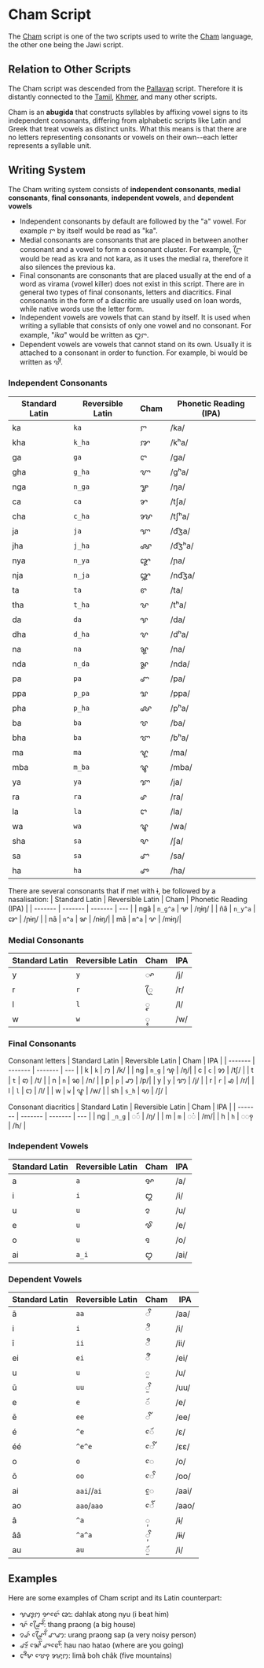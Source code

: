 

# Cham Script

The [Cham](https://en.wikipedia.org/wiki/Cham_script) script is one of the two scripts used to write the [Cham](https://en.wikipedia.org/wiki/Cham_language) language, the other one being the Jawi script.


## Relation to Other Scripts

The Cham script was descended from the [Pallavan](https://en.wikipedia.org/wiki/Pallava_script) script. Therefore it is distantly connected to the [Tamil](https://en.wikipedia.org/wiki/Tamil_script), [Khmer](https://en.wikipedia.org/wiki/Khmer_script), and many other scripts.

Cham is an **abugida** that constructs syllables by affixing vowel signs to its independent consonants, differing from alphabetic scripts like Latin and Greek that treat vowels as distinct units. What this means is that there are no letters representing consonants or vowels on their own--each letter represents a syllable unit. 


## Writing System
The Cham writing system consists of **independent consonants**, **medial consonants**, **final consonants**, **independent vowels**, and **dependent vowels**

* Independent consonants by default are followed by the "a" vowel. For example ꨆ  by itself would be read as "ka".
* Medial consonants are consonants that are placed in between another consonant and a vowel to form a consonant cluster. For example, ꨆꨴ would be read as kra and not kara, as it uses the medial ra, therefore it also silences the previous ka.
* Final consonants are consonants that are placed usually at the end of a word as virama (vowel killer) does not exist in this script. There are in general two types of final consonants, letters and diacritics. Final consonants in the form of a diacritic are usually used on loan words, while native words use the letter form.
* Independent vowels are vowels that can stand by itself. It is used when writing a syllable that consists of only one vowel and no consonant. For example, "*ika*" would be written as ꨁꨆ.
* Dependent vowels are vowels that cannot stand on its own. Usually it is attached to a consonant in order to function. For example, bi would be written as ꨝꨪ.

### Independent Consonants

| Standard Latin | Reversible Latin    | Cham | Phonetic Reading (IPA) |
| ------- | ------- | ------- | --- |
| ka  | `ka` |   ꨆ      | /ka/ |
| kha  | `k_ha`      | ꨇ      | /kʰa/ |
| ga  | `ga`      | ꨈ      | /ga/ |
| gha  | `g_ha`      | ꨉ      | /gʰa/ |
| nga | `n_ga`     | ꨋ      | /ŋa/|
| ca | `ca`      | ꨌ      | /tʃa/|
| cha | `c_ha`      | ꨍ      | /tʃʰa/|
| ja  | `ja`      | ꨎ      | /d͡ʒa/ |
| jha  | `j_ha`      | ꨏ      | /d͡ʒʰa/ |
| nya  | `n_ya`      | ꨑ      | /ɲa/ |
| nja  | `n_ja`      | ꨒ      | /nd͡ʒa/ |
| ta  | `ta`      | ꨓ      | /ta/ |
| tha  | `t_ha`      | ꨔ      | /tʰa/ |
| da  | `da`      | ꨕ      | /da/ |
| dha  | `d_ha`      | ꨖ      | /dʰa/ |
| na | `na`      | ꨘ      | /na/|
| nda  | `n_da`      | ꨙ      | /nda/ |
| pa | `pa`      | ꨚ      | /pa/|
| ppa | `p_pa`      | ꨛ      | /ppa/|
| pha | `p_ha`      | ꨜ      | /pʰa/|
| ba | `ba`      | ꨝ      | /ba/|
| bha | `ba`      | ꨞ      | /bʰa/|
| ma | `ma`      | ꨠ      | /ma/|
| mba | `m_ba`      | ꨡ      | /mba/|
| ya | `ya`      | ꨢ      | /ja/|
| ra | `ra`      | ꨣ      | /ra/|
| la | `la`      | ꨤ      | /la/|
| wa | `wa`      | ꨥ      | /wa/|
| sha | `sa`      | ꨦ      | /ʃa/|
| sa | `sa`      | ꨧ      | /sa/|
| ha | `ha`      | ꨨ      | /ha/|

There are several consonants that if met with ɨ, be followed by a nasalisation:
| Standard Latin | Reversible Latin    | Cham | Phonetic Reading (IPA) |
| ------- | ------- | ------- | --- |
| ngâ  | `n_g^a` |   ꨊ      | /ŋɨŋ/ |
| ñâ  | `n_y^a`      | ꨐ      | /ɲɨŋ/ |
| nâ | `n^a`     | ꨗ      | /nɨŋ/|
| mâ | `m^a`      | ꨟ      | /mɨŋ/|

### Medial Consonants

| Standard Latin | Reversible Latin | Cham | IPA |
| ------- | ------- | ------- | --- |
| y       | `y`       | ◌ꨳ      | /j/ |
| r       | `r`      | ◌ꨴ      | /r/|
| l        | `l`       | ◌ꨵ      | /l/ |
| w        | `w`       | ◌ꨶ      | /w/ |

### Final Consonants
 Consonant letters
| Standard Latin | Reversible Latin | Cham | IPA |
| ------- | ------- | ------- | --- |
| k       | `k`       | ꩀ      | /k/ |
| ng       | `n_g`      | ꩂ      | /ŋ/|
| c        | `c`       | ꩄ      | /tʃ/ |
| t        | `t`       | ꩅ      | /t/ |
| n       | `n`       | ꩆ      | /n/ |
| p       | `p`      | ꩇ      | /p/|
| y       | `y`       | ꩈ      | /j/ |
| r       | `r`      | ꩉ      | /r/|
| l        | `l`       | ꩊ      | /l/ |
| w        | `w`       | ꨥ      | /w/ |
| sh       | `s_h`       | ꩋ      | /ʃ/ |

Consonant diacritics
| Standard Latin | Reversible Latin | Cham | IPA |
| ------- | ------- | ------- | --- |
| ng       | `_n_g`       | ◌ꩃ      | /ŋ/ |
| m       | `m`      | ◌ꩌ      | /m/|
| h        | `h`       | ◌ꩍ      | /h/ |

### Independent Vowels

| Standard Latin | Reversible Latin | Cham | IPA |
| ------- | ------- | ------- | --- |
| a       | `a`       | ꨀ      | /a/ |
| i       | `i`      | ꨁ      | /i/|
| u        | `u`       | ꨂ      | /u/ |
| e        | `u`       | ꨃ      | /e/ |
| o        | `u`       | ꨅ      | /o/ |
| ai        | `a_i`       | ꨄ      | /ai/ |

### Dependent Vowels

| Standard Latin | Reversible Latin | Cham | IPA  |
| ------- | ------- | ------- | ---- |
| ā      | `aa`      |◌ꨩ      | /aa/ |
| i      | `i`       | ◌ꨪ       | /i/  |
| ī      | `ii`      |◌ꨫ      | /ii/ |
| ei      | `ei`      |◌ꨬ      | /ei/ |
| u      | `u`       | ◌ꨭ       | /u/  |
| ū      | `uu`       | ◌ꨭꨩ       | /uu/  |
| e      | `e`      |◌ꨮ      | /e/ |
| ē      | `ee`       | ◌ꨮꨩ       | /ee/  |
| é      | `^e`      |ꨯꨮ      | /ɛ/ |
| éé      | `^e^e`       | ꨯꨮꨩ       | /ɛɛ/  |
| o      | `o`      |ꨯ      | /o/ |
| ō      | `oo`       | ꨯꨩ       | /oo/  |
| ai      | `aai`//`ai`      |ꨰ      | /aai/ |
| ao      | `aao`/`aao`       | ꨯꨱ       | /aao/  |
| â      | `^a`      |◌ꨲ      | /ɨ/ |
| ââ      | `^a^a`       | ◌ꨲꨩ       | /ɨɨ/  |
| au      | `au`      |◌ꨮꨭ      | /i/ |


## Examples

Here are some examples of Cham script and its Latin counterpart:

* ꨕꨨꨵꩀ ꨀꨓꨯꩃ ꨐꨭ: dahlak atong nyu (i beat him)
* ꨔꩃ ꨚꨴꨯꨱꩃ: thang praong (a big house)
* ꨂꨣꩃ ꨚꨴꨯꨱꩃ ꨧꩇ: urang praong sap (a very noisy person)
* ꨨꨮꨭ ꨗꨯꨱ ꨨꨓꨯꨱ: hau nao hatao (where are you going)
* ꨤꨪꨟ ꨝꨯꩍ ꨍꨲꩀ: limâ boh châk (five mountains)

